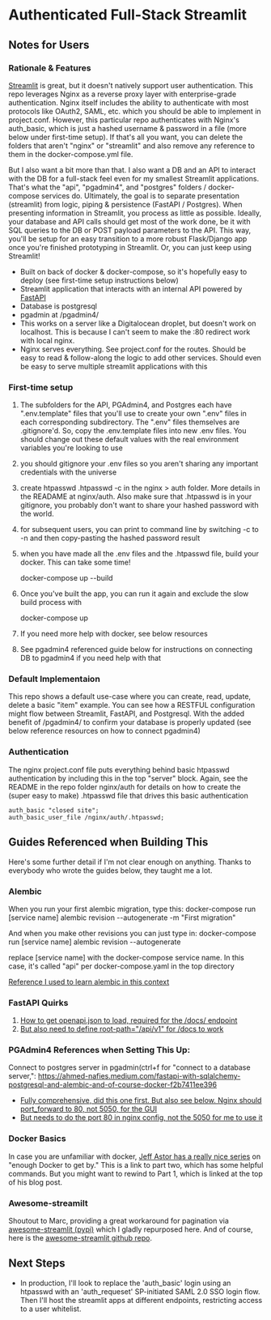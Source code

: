 # Authenticated Full-Stack Streamlit

## Notes for Users

### Rationale & Features
[Streamlit](https://www.streamlit.io/a) is great, but it doesn't natively support user authentication. This repo leverages Nginx as a reverse proxy layer with enterprise-grade authentication. Nginx itself includes the ability to authenticate with most protocols like OAuth2, SAML, etc. which you should be able to implement in project.conf. However, this particular repo authenticates with Nginx's auth_basic, which is just a hashed username & password in a file (more below under first-time setup). If that's all you want, you can delete the folders that aren't "nginx" or "streamlit" and also remove any reference to them in the docker-compose.yml file.

But I also want a bit more than that. I also want a DB and an API to interact with the DB for a full-stack feel even for my smallest Streamlit applications. That's what the "api", "pgadmin4", and "postgres" folders / docker-compose services do. Ultimately, the goal is to separate presentation (streamlit) from logic, piping & persistence (FastAPI / Postgres). When presenting information in Streamlit, you process as little as possible. Ideally, your database and API calls should get most of the work done, be it with SQL queries to the DB or POST payload parameters to the API. This way, you'll be setup for an easy transition to a more robust Flask/Django app once you're finished prototyping in Streamlit. Or, you can just keep using Streamlit!

- Built on back of docker & docker-compose, so it's hopefully easy to deploy (see first-time setup instructions below)
- Streamlit application that interacts with an internal API powered by [FastAPI](https://fastapi.tiangolo.com/)
- Database is postgresql
- pgadmin at /pgadmin4/
- This works on a server like a Digitalocean droplet, but doesn't work on localhost. This is because I can't seem to make the :80 redirect work with local nginx.
- Nginx serves everything. See project.conf for the routes. Should be easy to read & follow-along the logic to add other services. Should even be easy to serve multiple streamlit applications with this

### First-time setup
1. The subfolders for the API, PGAdmin4, and Postgres each have ".env.template" files that you'll use to create your own ".env" files in each corresponding subdirectory. The ".env" files themselves are .gitignore'd. So, copy the .env.template files into new .env files. You should change out these default values with the real environment variables you're looking to use
2. you should gitignore your .env files so you aren't sharing any important credentials with the universe
3. create htpasswd .htpasswd -c <user> in the nginx > auth folder. More details in the READAME at nginx/auth. Also make sure that .htpasswd is in your gitignore, you probably don't want to share your hashed password with the world.
4. for subsequent users, you can print to command line by switching -c to -n and then copy-pasting the hashed password result
5. when you have made all the .env files and the .htpasswd file, build your docker. This can take some time!

    docker-compose up --build
6. Once you've built the app, you can run it again and exclude the slow build process with

    docker-compose up

7. If you need more help with docker, see below resources
8. See pgadmin4 referenced guide below for instructions on connecting DB to pgadmin4 if you need help with that

### Default Implementaion
This repo shows a default use-case where you can create, read, update, delete a basic "item" example. You can see how a RESTFUL configuration might flow between Streamlit, FastAPI, and Postgresql. With the added benefit of /pgadmin4/ to confirm your database is properly updated (see below reference resources on how to connect pgadmin4)

### Authentication
The nginx project.conf file puts everything behind basic htpasswd authentication by including this in the top "server" block. Again, see the README in the repo folder nginx/auth for details on how to create the (super easy to make) .htpasswd file that drives this basic authentication

    auth_basic "closed site";
    auth_basic_user_file /nginx/auth/.htpasswd;

## Guides Referenced when Building This
Here's some further detail if I'm not clear enough on anything. Thanks to everybody who wrote the guides below, they taught me a lot.

### Alembic
When you run your first alembic migration, type this:
    docker-compose run [service name] alembic revision --autogenerate -m "First migration"

And when you make other revisions you can just type in:
    docker-compose run [service name] alembic revision --autogenerate

replace [service name] with the docker-compose service name. In this case, it's called "api" per docker-compose.yaml in the top directory

[Reference I used to learn alembic in this context](https://ahmed-nafies.medium.com/fastapi-with-sqlalchemy-postgresql-and-alembic-and-of-course-docker-f2b7411ee396)

### FastAPI Quirks
1. [How to get openapi.json to load, required for the /docs/ endpoint](https://github.com/tiangolo/fastapi/issues/102#issuecomment-739520277)
2. [But also need to define root-path="/api/v1" for /docs to work](https://fastapi.tiangolo.com/advanced/behind-a-proxy/)

### PGAdmin4 References when Setting This Up:
Connect to postgres server in pgadmin(ctrl+f for "connect to a database server,": https://ahmed-nafies.medium.com/fastapi-with-sqlalchemy-postgresql-and-alembic-and-of-course-docker-f2b7411ee396

- [Fully comprehensive, did this one first. But also see below. Nginx should port_forward to 80, not 5050, for the GUI](https://www.enterprisedb.com/postgres-tutorials/reverse-proxying-pgadmin)
- [But needs to do the port 80 in nginx config, not the 5050 for me to use it](https://stackoverflow.com/questions/61802782/reverse-proxy-in-docker-using-nginx-for-pgadmin4)

### Docker Basics
In case you are unfamiliar with docker, [Jeff Astor has a really nice series](https://www.jeffastor.com/blog/pairing-a-postgresql-db-with-your-dockerized-fastapi-app) on "enough Docker to get by." This is a link to part two, which has some helpful commands. But you might want to rewind to Part 1, which is linked at the top of his blog post.

### Awesome-streamilt
Shoutout to Marc, providing a great workaround for pagination via [awesome-streamlit (pypi)](https://pypi.org/project/awesome-streamlit/) which I gladly repurposed here. And of course, here is the [awesome-streamlit github repo](https://github.com/MarcSkovMadsen/awesome-streamlit).

## Next Steps
- In production, I'll look to replace the 'auth_basic' login using an htpasswd with an 'auth_requeset' SP-initiated SAML 2.0 SSO login flow. Then I'll host the streamlit apps at different endpoints, restricting access to a user whitelist.